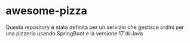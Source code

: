# awesome-pizza
Questa repository è stata definita per un servizio che gestisce ordini per una pizzeria usando SpringBoot e la versione 17 di Java 

